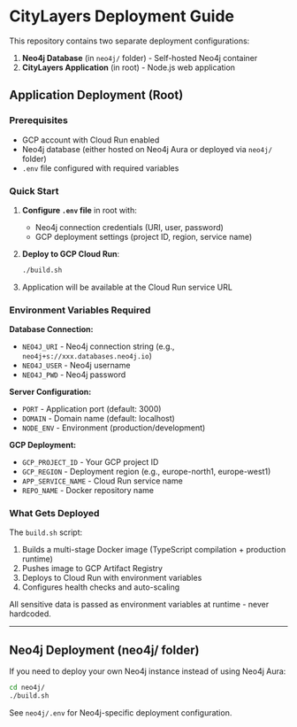 # CityLayers Deployment Guide

This repository contains two separate deployment configurations:
1. **Neo4j Database** (in `neo4j/` folder) - Self-hosted Neo4j container
2. **CityLayers Application** (in root) - Node.js web application

## Application Deployment (Root)

### Prerequisites
- GCP account with Cloud Run enabled
- Neo4j database (either hosted on Neo4j Aura or deployed via `neo4j/` folder)
- `.env` file configured with required variables

### Quick Start

1. **Configure `.env` file** in root with:
   - Neo4j connection credentials (URI, user, password)
   - GCP deployment settings (project ID, region, service name)

2. **Deploy to GCP Cloud Run**:
   ```bash
   ./build.sh
   ```

3. Application will be available at the Cloud Run service URL

### Environment Variables Required

**Database Connection:**
- `NEO4J_URI` - Neo4j connection string (e.g., `neo4j+s://xxx.databases.neo4j.io`)
- `NEO4J_USER` - Neo4j username
- `NEO4J_PWD` - Neo4j password

**Server Configuration:**
- `PORT` - Application port (default: 3000)
- `DOMAIN` - Domain name (default: localhost)
- `NODE_ENV` - Environment (production/development)

**GCP Deployment:**
- `GCP_PROJECT_ID` - Your GCP project ID
- `GCP_REGION` - Deployment region (e.g., europe-north1, europe-west1)
- `APP_SERVICE_NAME` - Cloud Run service name
- `REPO_NAME` - Docker repository name

### What Gets Deployed

The `build.sh` script:
1. Builds a multi-stage Docker image (TypeScript compilation + production runtime)
2. Pushes image to GCP Artifact Registry
3. Deploys to Cloud Run with environment variables
4. Configures health checks and auto-scaling

All sensitive data is passed as environment variables at runtime - never hardcoded.

---

## Neo4j Deployment (neo4j/ folder)

If you need to deploy your own Neo4j instance instead of using Neo4j Aura:

```bash
cd neo4j/
./build.sh
```

See `neo4j/.env` for Neo4j-specific deployment configuration.
